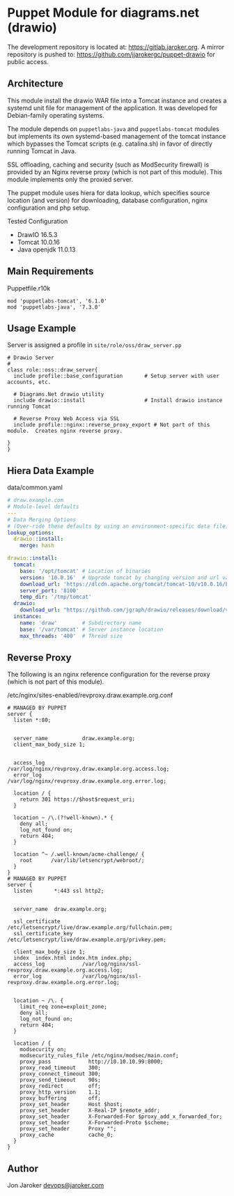 # Puppet Module for diagrams.net (drawio)

The development repository is located at: <https://gitlab.jaroker.org>.  A mirror repository is pushed to: <https://github.com/jjarokergc/puppet-drawio> for public access.

## Architecture

This module install the drawio WAR file into a Tomcat instance and creates a systemd unit file for management of the application.  It was developed for Debian-family operating systems.

The module depends on `puppetlabs-java` and `puppetlabs-tomcat` modules but implements its own systemd-based management of the tomcat instance which bypasses the Tomcat scripts (e.g. catalina.sh) in favor of directly running Tomcat in Java.

SSL offloading, caching and security (such as ModSecurity firewall) is provided by an Nginx reverse proxy (which is not part of this module).  This module implements only the proxied server.

The puppet module uses hiera for data lookup, which specifies source location (and version) for downloading, database configuration, nginx configuration and php setup.

 Tested Configuration

* DrawIO 16.5.3
* Tomcat 10.0.16
* Java openjdk 11.0.13

## Main Requirements

Puppetfile.r10k

``` puppet
mod 'puppetlabs-tomcat', '6.1.0'
mod 'puppetlabs-java', '7.3.0'
```

## Usage Example

Server is assigned a profile in `site/role/oss/draw_server.pp`

``` puppet
# Drawio Server
#
class role::oss::draw_server{
  include profile::base_configuration       # Setup server with user accounts, etc.

  # Diagrams.Net drawio utility
  include drawio::install                   # Install drawio instance running Tomcat
  
  # Reverse Proxy Web Access via SSL
  include profile::nginx::reverse_proxy_export # Not part of this module.  Creates nginx reverse proxy.

}
}
```

## Hiera Data Example

data/common.yaml

``` yaml
# draw.example.com
# Module-level defaults
---
# Data Merging Options
# (Over-ride these defaults by using an environment-specific data file)
lookup_options:
  drawio::install:
    merge: hash

drawio::install:
  tomcat: 
    base: '/opt/tomcat' # Location of binaries
    version: '10.0.16'  # Upgrade tomcat by changing version and url variables
    download_url: 'https://dlcdn.apache.org/tomcat/tomcat-10/v10.0.16/bin/apache-tomcat-10.0.16.tar.gz'
    server_port: '8100'
    temp_dir: '/tmp/tomcat'
  drawio:
    download_url: "https://github.com/jgraph/drawio/releases/download/v16.5.3/draw.war"
  instance:
    name: 'draw'        # Subdirectory name
    base: '/var/tomcat' # Server instance location
    max_threads: '400'  # Thread size 
```

## Reverse Proxy

The following is an nginx reference configuration for the reverse proxy (which is not part of this module).

/etc/nginx/sites-enabled/revproxy.draw.example.org.conf

```apacheconf
# MANAGED BY PUPPET
server {
  listen *:80;


  server_name           draw.example.org;
  client_max_body_size 1;


  access_log            /var/log/nginx/revproxy.draw.example.org.access.log;
  error_log             /var/log/nginx/revproxy.draw.example.org.error.log;

  location / {
    return 301 https://$host$request_uri;
  }

  location ~ /\.(?!well-known).* {
    deny all;
    log_not_found on;
    return 404;
  }

  location ^~ /.well-known/acme-challenge/ {
    root      /var/lib/letsencrypt/webroot/;
  }
}
# MANAGED BY PUPPET
server {
  listen       *:443 ssl http2;


  server_name  draw.example.org;

  ssl_certificate           /etc/letsencrypt/live/draw.example.org/fullchain.pem;
  ssl_certificate_key       /etc/letsencrypt/live/draw.example.org/privkey.pem;

  client_max_body_size 1;
  index  index.html index.htm index.php;
  access_log            /var/log/nginx/ssl-revproxy.draw.example.org.access.log;
  error_log             /var/log/nginx/ssl-revproxy.draw.example.org.error.log;


  location ~ /\. {
    limit_req zone=exploit_zone;
    deny all;
    log_not_found on;
    return 404;
  }

  location / {
    modsecurity on;
    modsecurity_rules_file /etc/nginx/modsec/main.conf;
    proxy_pass            http://10.10.10.99:8000;
    proxy_read_timeout    300;
    proxy_connect_timeout 300;
    proxy_send_timeout    90s;
    proxy_redirect        off;
    proxy_http_version    1.1;
    proxy_buffering       off;
    proxy_set_header      Host $host;
    proxy_set_header      X-Real-IP $remote_addr;
    proxy_set_header      X-Forwarded-For $proxy_add_x_forwarded_for;
    proxy_set_header      X-Forwarded-Proto $scheme;
    proxy_set_header      Proxy "";
    proxy_cache           cache_0;
  }
}

```

## Author

Jon Jaroker
devops@jaroker.com
